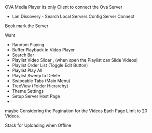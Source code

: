 OVA Media Player its only Client to connect the Ova Server 


- Lan Discovery  - Search Local Servers
Config Server 
Connect


Book mark the Server 

Waht 


- Random Playing 
- Buffer Playback in Video Player
- Search Bar
- Playlist Video Slider , (when open the Playlist can Slide Videos)
- Playlist Order List (Toggle Edit Button)
- Playlist Play All
- Playlist Sweep to Delete
- Swipeable Tabs (Main Menu)
- TreeView (Folder Hierarchy)
- Theme Settings
- Setup Server Host Page
- 



maybe Considering the Pagination for the Videos
Each Page Limit to 20 Videos.


Stack for Uploading when Offline